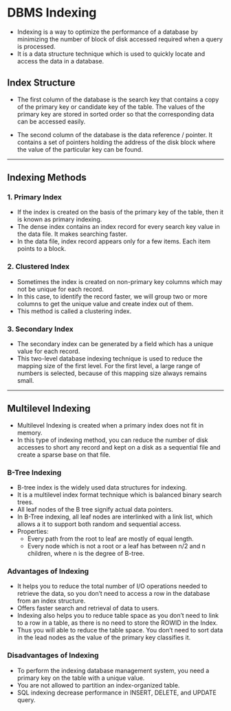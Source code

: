 # DBMS Indexing

- Indexing is a way to optimize the performance of a database by minimizing the number of block of disk accessed required when a query is processed.
- It is a data structure technique which is used to quickly locate and access the data in a database.

## Index Structure

- The first column of the database is the search key that contains a copy of the primary key or candidate key of the table. The values of the primary key are stored in sorted order so that the corresponding data can be accessed easily.

- The second column of the database is the data reference / pointer. It contains a set of pointers holding the address of the disk block where the value of the particular key can be found.

---

## Indexing Methods

### 1. Primary Index

- If the index is created on the basis of the primary key of the table, then it is known as primary indexing.
- The dense index contains an index record for every search key value in the data file. It makes searching faster.
- In the data file, index record appears only for a few items. Each item points to a block.

### 2. Clustered Index

- Sometimes the index is created on non-primary key columns which may not be unique for each record.
- In this case, to identify the record faster, we will group two or more columns to get the unique value and create index out of them.
- This method is called a clustering index.

### 3. Secondary Index

- The secondary index can be generated by a field which has a unique value for each record.
- This two-level database indexing technique is used to reduce the mapping size of the first level.
  For the first level, a large range of numbers is selected, because of this mapping size always remains small.

---

## Multilevel Indexing

- Multilevel Indexing is created when a primary index does not fit in memory.
- In this type of indexing method, you can reduce the number of disk accesses to short any record and kept on a disk as a sequential file and create a sparse base on that file.

### B-Tree Indexing

- B-tree index is the widely used data structures for indexing.
- It is a multilevel index format technique which is balanced binary search trees.
- All leaf nodes of the B tree signify actual data pointers.
- In B-Tree indexing, all leaf nodes are interlinked with a link list, which allows a it to support both random and sequential access.
- Properties:
  - Every path from the root to leaf are mostly of equal length.
  - Every node which is not a root or a leaf has between n/2 and n children, where n is the degree of B-tree.

### Advantages of Indexing

- It helps you to reduce the total number of I/O operations needed to retrieve the data, so you don’t need to access a row in the database from an index structure.
- Offers faster search and retrieval of data to users.
- Indexing also helps you to reduce table space as you don’t need to link to a row in a table, as there is no need to store the ROWID in the Index.
- Thus you will able to reduce the table space.
  You don’t need to sort data in the lead nodes as the value of the primary key classifies it.

### Disadvantages of Indexing

- To perform the indexing database management system, you need a primary key on the table with a unique value.
- You are not allowed to partition an index-organized table.
- SQL indexing decrease performance in INSERT, DELETE, and UPDATE query.
